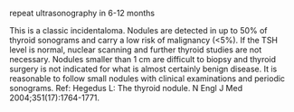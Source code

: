 repeat ultrasonography in 6-12 months

This is a classic incidentaloma.  Nodules are detected in up to 50% of thyroid sonograms and carry a low risk of malignancy (<5%).  If the TSH level is normal, nuclear scanning and further thyroid studies are not necessary.  Nodules smaller than 1 cm are difficult to biopsy and thyroid surgery is not indicated for what is almost certainly benign disease.  It is reasonable to follow small nodules with clinical examinations and periodic sonograms. Ref: Hegedus L: The thyroid nodule. N Engl J Med 2004;351(17):1764-1771.